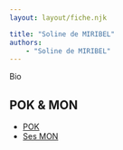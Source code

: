 ```yaml
---
layout: layout/fiche.njk

title: "Soline de MIRIBEL"
authors:
    - "Soline de MIRIBEL"
---
```


Bio

## POK & MON

* [POK](./pok)
* [Ses MON](./mon)



